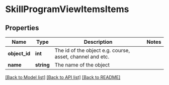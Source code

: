 # SkillProgramViewItemsItems

## Properties
Name | Type | Description | Notes
------------ | ------------- | ------------- | -------------
**object_id** | **int** | The id of the object e.g. course, asset, channel and etc. | 
**name** | **string** | The name of the object | 

[[Back to Model list]](../README.md#documentation-for-models) [[Back to API list]](../README.md#documentation-for-api-endpoints) [[Back to README]](../README.md)



